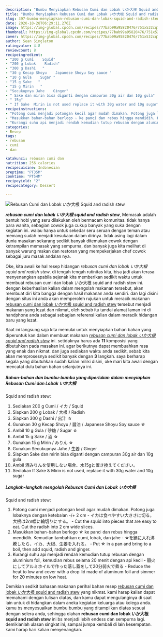 ```yaml
---
description: "Bumbu Menyiapkan Rebusan Cumi dan Lobak いか大根 Squid and radish stew yang Lezat Sekali"
title: "Bumbu Menyiapkan Rebusan Cumi dan Lobak いか大根 Squid and radish stew yang Lezat Sekali"
slug: 397-bumbu-menyiapkan-rebusan-cumi-dan-lobak-squid-and-radish-stew-yang-lezat-sekali
date: 2020-10-28T06:29:11.276Z
image: https://img-global.cpcdn.com/recipes/77bab99a95820476/751x532cq70/rebusan-cumi-dan-lobak-いか大根-squid-and-radish-stew-foto-resep-utama.jpg
thumbnail: https://img-global.cpcdn.com/recipes/77bab99a95820476/751x532cq70/rebusan-cumi-dan-lobak-いか大根-squid-and-radish-stew-foto-resep-utama.jpg
cover: https://img-global.cpcdn.com/recipes/77bab99a95820476/751x532cq70/rebusan-cumi-dan-lobak-いか大根-squid-and-radish-stew-foto-resep-utama.jpg
author: Sean Singleton
ratingvalue: 4.8
reviewcount: 8
recipeingredient:
- "200 g Cumi    Squid"
- "200 g Lobak    Radish"
- "300 g Dashi   "
- "30 g Kecap Shoyu    Japanese Shoyu Soy sauce "
- "10 g Gula    Sugar "
- "15 g Sake   "
- "15 g Mirin   "
- "Secukupnya Jahe    Ginger"
- " Sake dan mirin bisa diganti dengan campuran 30g air dan 10g gula"
- " 15g"
- " If Sake  Mirin is not used replace it with 30g water and 10g sugar"
recipeinstructions:
- "Potong cumi menjadi potongan kecil agar mudah dimakan. Potong juga lobaknya dengan ketebalan -/+ 2 cm イカは食べやすい大きさに切る。大根は2㎝幅に輪切りにする。 Cut the squid into pieces that are easy to eat. Cut the radish into 2 cm wide slices."
- "Masukkan bahan-bahan berlogo ☆ ke panci dan rebus hingga mendidih. Kemudian tambahkan cumi, lobak, dan jahe ☆を鍋に入れ沸騰したら、イカ、大根、生姜を入れる。 Put ☆ in a pan and bring to a boil, then add squid, radish and ginger."
- "Kurangi suhu api menjadi rendah kemudian tutup rebusan dengan aluminium foil, kemudian rebus selama 20 menit dengan api kecil 弱火にしてアルミホイルで作った落し蓋をして20分弱火で煮る Reduce the heat to low and cover with a drop lid made of aluminum foil and simmer for 20 minutes on low heat."
categories:
- Resep
tags:
- rebusan
- cumi
- dan

katakunci: rebusan cumi dan 
nutrition: 256 calories
recipecuisine: Indonesian
preptime: "PT35M"
cooktime: "PT54M"
recipeyield: "2"
recipecategory: Dessert

---
```



![Rebusan Cumi dan Lobak いか大根
Squid and radish stew](https://img-global.cpcdn.com/recipes/77bab99a95820476/751x532cq70/rebusan-cumi-dan-lobak-いか大根-squid-and-radish-stew-foto-resep-utama.jpg)

<b><i>rebusan cumi dan lobak いか大根
squid and radish stew</i></b>, Memasak adalah bentuk hobi yang seru dilakukan oleh bermacam komunitas. tidak hanya para wanita, sebagian cowok juga cukup banyak yang suka dengan kegiatan ini. walau hanya untuk sekedar seru seruan dengan teman atau memang sudah menjadi kesukaan dalam dirinya. tidak asing lagi dalam dunia masakan sekarang sedikit banyak ditemukan cowok dengan ketrampilan memasak yang sempurna, dan banyak juga kita melihat di banyak warung makan dan restoran yang mempekerjakan chef cowok sebagai juru masak andalan nya.



Oke, kita awali ke hal resep hidangan <i>rebusan cumi dan lobak いか大根
squid and radish stew</i>. di tengah tengah rutinitas kita, bisa jadi akan terasa menyenangkan apabila sejenak kita memberikan sedikit waktu untuk membuat rebusan cumi dan lobak いか大根
squid and radish stew ini. dengan keberhasilan kalian dalam mengolah makanan tersebut, akan membuat diri kita bangga dengan hasil makanan anda sendiri. dan lagi disini dengan situs ini anda akan memperoleh rujukan untuk meracik makanan <u>rebusan cumi dan lobak いか大根
squid and radish stew</u> tersebut menjadi makanan yang lezat dan nikmat, oleh sebab itu tandai alamat laman ini di handphone anda sebagai sebagian referensi kalian dalam meracik hidangan baru yang lezat.


Saat ini langsung saja kita memulai untuk menyiapkan bahan bahan yang diperuntuk kan dalam membuat makanan <u><i>rebusan cumi dan lobak いか大根
squid and radish stew</i></u> ini. setidaknya harus ada <b>11</b> komposisi yang dibutuhkan pada masakan ini. agar berikutnya dapat membuahkan rasa yang enak dan nikmat. dan juga sediakan waktu anda sedikit, sebab kita akan memprosesnya sedikit banyak dengan <b>3</b> langkah. saya berharap segala yang dibutuhkan sudah kalian miliki disini, oke mari kita awali dengan mencatat dulu bahan bahan selanjutnya ini.

<!--inarticleads1-->

##### Bahan-bahan dan bumbu-bumbu yang diperlukan dalam menyiapkan Rebusan Cumi dan Lobak いか大根
Squid and radish stew:

1. Sediakan 200 g Cumi / イカ / Squid
1. Siapkan 200 g Lobak / 大根 / Radish
1. Siapkan 300 g Dashi / 出汁 ☆
1. Gunakan 30 g Kecap Shoyu / 醤油 / Japanese Shoyu Soy sauce ☆
1. Ambil 10 g Gula / 砂糖 / Sugar ☆
1. Ambil 15 g Sake / 酒 ☆
1. Gunakan 15 g Mirin / みりん ☆
1. Gunakan Secukupnya Jahe / 生姜 / Ginger
1. Siapkan  Sake dan mirin bisa diganti dengan campuran 30g air dan 10g gula
1. Ambil  酒みりんを使用しない場合、水15gと置き換えてください。
1. Sediakan  If Sake &amp; Mirin is not used, replace it with 30g water and 10g sugar




<!--inarticleads2-->

##### Langkah-langkah mengolah Rebusan Cumi dan Lobak いか大根
Squid and radish stew:

1. Potong cumi menjadi potongan kecil agar mudah dimakan. Potong juga lobaknya dengan ketebalan -/+ 2 cm - イカは食べやすい大きさに切る。大根は2㎝幅に輪切りにする。 - Cut the squid into pieces that are easy to eat. Cut the radish into 2 cm wide slices.
1. Masukkan bahan-bahan berlogo ☆ ke panci dan rebus hingga mendidih. Kemudian tambahkan cumi, lobak, dan jahe - ☆を鍋に入れ沸騰したら、イカ、大根、生姜を入れる。 - Put ☆ in a pan and bring to a boil, then add squid, radish and ginger.
1. Kurangi suhu api menjadi rendah kemudian tutup rebusan dengan aluminium foil, kemudian rebus selama 20 menit dengan api kecil - 弱火にしてアルミホイルで作った落し蓋をして20分弱火で煮る - Reduce the heat to low and cover with a drop lid made of aluminum foil and simmer for 20 minutes on low heat.




Demikian sedikit bahasan makanan perihal bahan resep <u>rebusan cumi dan lobak いか大根
squid and radish stew</u> yang nikmat. kami harap kalian dapat memahami dengan tulisan diatas, dan kamu dapat mengulanginya di saat lain untuk di hidangkan dalam aneka kegiatan keluarga atau kolega anda. kamu bs menyesuaikan bumbu bumbu yang ditampilkan diatas sesuai dengan selera anda, sehingga olahan <b>rebusan cumi dan lobak いか大根
squid and radish stew</b> ini bs menjadi lebih endess dan sempurna lagi. demikianlah ulasan singkat ini, sampai jumpa kembali di lain kesempatan. kami harap hari kalian menyenangkan.
